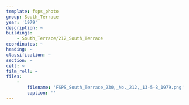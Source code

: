 ```yaml
---
template: fsps_photo
group: South_Terrace
year: '1979'
description: ~
buildings:
    - South_Terrace/212_South_Terrace
coordinates: ~
heading: ~
classification: ~
section: ~
cell: ~
film_roll: ~
files:
    -
        filename: 'FSPS_South_Terrace_230,_No._212,_13-5-B_1979.png'
        caption: ''
---
```

